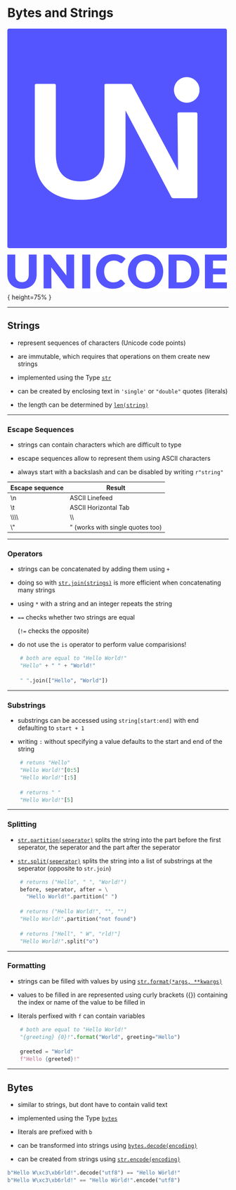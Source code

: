# Bytes and Strings

![Unicode Logo](img/unicode.png "https://commons.wikimedia.org/wiki/File:New_Unicode_logo.svg"){ height=75% }

---

## Strings

 - represent sequences of characters (Unicode code points)

 - are immutable, which requires that operations on them create new strings

 - implemented using the Type [`str`](https://docs.python.org/3/library/stdtypes.html#text-sequence-type-str)

 - can be created by enclosing text in `'single'` or `"double"` quotes (literals)

 - the length can be determined by [`len(string)`](https://docs.python.org/3/library/functions.html#len)

---

### Escape Sequences

 - strings can contain characters which are difficult to type

 - escape sequences allow to represent them using ASCII characters

 - always start with a backslash and can be disabled by writing `r"string"`

| Escape sequence     | Result                           |
|---------------------|----------------------------------|
| \\n                 | ASCII Linefeed                   |
| \\t                 | ASCII Horizontal Tab             |
| \\\\\\\\            | \\\\                             |
| \\"                 | " (works with single quotes too) |

---

### Operators

 - strings can be concatenated by adding them using `+`

 - doing so with [`str.join(strings)`](https://docs.python.org/3/library/stdtypes.html#str.join)
   is more efficient when concatenating many strings

 - using `*` with a string and an integer repeats the string

 - `==` checks whether two strings are equal 

   (`!=` checks the opposite)

 - do not use the `is` operator to perform value comparisions!


```python
    # both are equal to "Hello World!"
    "Hello" + " " + "World!"

    " ".join(["Hello", "World"])
```

---

### Substrings

 - substrings can be accessed using `string[start:end]` with end defaulting to `start + 1`

 - writing `:` without specifying a value defaults to the start and end of the string

```python
    # retuns "Hello"
    "Hello World!"[0:5]
    "Hello World!"[:5]

    # returns " "
    "Hello World!"[5]
```

---

### Splitting

 - [`str.partition(seperator)`](https://docs.python.org/3/library/stdtypes.html#str.partition)
   splits the string into the part before the first seperator, the seperator and the part after the seperator

 - [`str.split(seperator)`](https://docs.python.org/3/library/stdtypes.html#str.split)
   splits the string into a list of substrings at the seperator (opposite to `str.join`)
  
```python
    # returns ("Hello", " ", "World!")
    before, seperator, after = \
      "Hello World!".partition(" ")

    # returns ("Hello World!", "", "")
    "Hello World!".partition("not found")

    # returns ["Hell", " W", "rld!"]
    "Hello World!".split("o")
```
---

### Formatting

 - strings can be filled with values by using [`str.format(*args, **kwargs)`](https://docs.python.org/3/library/stdtypes.html#str.format)

 - values to be filled in are represented using curly brackets ({})
   containing the index or name of the value to be filled in

 - literals perfixed with `f` can contain variables

```python
    # both are equal to "Hello World!"
    "{greeting} {0}!".format("World", greeting="Hello")

    greeted = "World"
    f"Hello {greeted}!"
```

---

## Bytes

 - similar to strings, but dont have to contain valid text

 - implemented using the Type [`bytes`](https://docs.python.org/3/library/stdtypes.html#bytes-objects)

 - literals are prefixed with `b`

 - can be transformed into strings using [`bytes.decode(encoding)`](https://docs.python.org/3/library/stdtypes.html#bytes.decode)

 - can be created from strings using [`str.encode(encoding)`](https://docs.python.org/3/library/stdtypes.html#str.encode)

```python
b"Hello W\xc3\xb6rld!".decode("utf8") == "Hello Wörld!"
b"Hello W\xc3\xb6rld!" == "Hello Wörld!".encode("utf8")
```